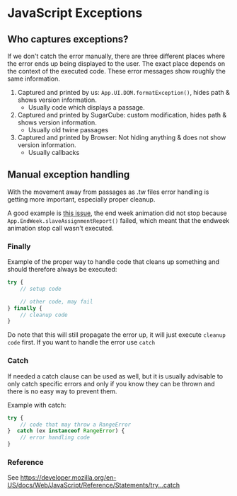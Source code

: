# JavaScript Exceptions

## Who captures exceptions?
If we don't catch the error manually, there are three different places where the error ends up being displayed to the
user. The exact place depends on the context of the executed code. These error messages show roughly the same information.

1. Captured and printed by us: `App.UI.DOM.formatException()`, hides path & shows version information.
    * Usually code which displays a passage.
2. Captured and printed by SugarCube: custom modification, hides path & shows version information.
    * Usually old twine passages
3. Captured and printed by Browser: Not hiding anything & does not show version information.
    * Usually callbacks

## Manual exception handling

With the movement away from passages as .tw files error handling is getting more important, especially proper cleanup.

A good example is [this issue](https://gitgud.io/pregmodfan/fc-pregmod/-/issues/2654), the end week animation did not stop because `App.EndWeek.slaveAssignmentReport()` failed, which
meant that the endweek animation stop call wasn't executed.

### Finally

Example of the proper way to handle code that cleans up something and should therefore always be executed:

```js
try {
    // setup code

    // other code, may fail
} finally {
    // cleanup code
}
```

Do note that this will still propagate the error up, it will just execute `cleanup code` first. If you want to handle
the error use `catch`

### Catch

If needed a catch clause can be used as well, but it is usually advisable to only catch specific errors and only if you
know they can be thrown and there is no easy way to prevent them.

Example with catch:

```js
try {
    // code that may throw a RangeError
}  catch (ex instanceof RangeError) {
    // error handling code
}
```

### Reference

See https://developer.mozilla.org/en-US/docs/Web/JavaScript/Reference/Statements/try...catch
